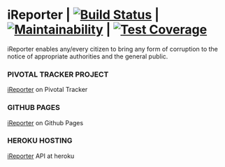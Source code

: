 # iReporter | [![Build Status](https://travis-ci.com/jngisiro/iReporter.svg?branch=api)](https://travis-ci.com/jngisiro/iReporter) | [![Maintainability](https://api.codeclimate.com/v1/badges/a99a88d28ad37a79dbf6/maintainability)](https://codeclimate.com/github/codeclimate/codeclimate/maintainability) | [![Test Coverage](https://api.codeclimate.com/v1/badges/a99a88d28ad37a79dbf6/test_coverage)](https://codeclimate.com/github/codeclimate/codeclimate/test_coverage)
 iReporter enables any/every citizen to bring any form of corruption to the notice of appropriate authorities and the general public.

### PIVOTAL TRACKER PROJECT
[iReporter](https://www.pivotaltracker.com/n/projects/2227309) on Pivotal Tracker

### GITHUB PAGES
[iReporter](https://jngisiro.github.io/) on Github Pages

### HEROKU HOSTING
[iReporter](http://i-reporter-app.herokuapp.com/api/v1/red_flags) API at heroku
